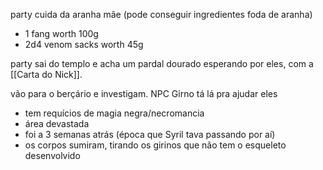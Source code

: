 party cuida da aranha mãe (pode conseguir ingredientes foda de aranha)
- 1 fang worth 100g
- 2d4 venom sacks worth 45g

party sai do templo e acha um pardal dourado esperando por eles, com a [[Carta do Nick]].

vão para o berçário e investigam. NPC Girno tá lá pra ajudar eles

- tem requícios de magia negra/necromancia
- área devastada
- foi a 3 semanas atrás (época que Syril tava passando por aí)
- os corpos sumiram, tirando os girinos que não tem o esqueleto desenvolvido
